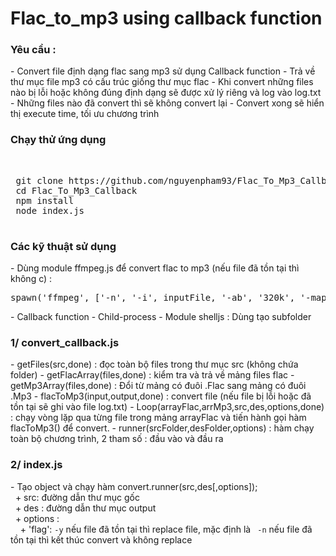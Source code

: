 # Flac_to_mp3 using callback function
 <h3>Yêu cầu :</h3>
 - Convert file định dạng flac sang mp3 sử dụng Callback function  
 - Trả về thư mục file mp3 có cấu trúc giống thư mục flac
 - Khi convert những files nào bị lỗi hoặc không đúng định dạng sẽ được xử lý riêng và log vào log.txt
 - Những files nào đã convert thì sẽ không convert lại
 - Convert xong sẽ hiển thị execute time, tối ưu chương trình
 <h3>Chạy thử ứng dụng</h3></br>
 <pre>
 git clone https://github.com/nguyenpham93/Flac_To_Mp3_Callback.git
 cd Flac_To_Mp3_Callback
 npm install
 node index.js
 </pre>
 <h3>Các kỹ thuật sử dụng</h3>
 - Dùng module ffmpeg.js để convert flac to mp3 (nếu file đã tồn tại thì không c) : 
 <pre>spawn('ffmpeg', ['-n', '-i', inputFile, '-ab', '320k', '-map_metadata', '0', '-id3v2_version', '3', outputFile]);</pre>
 - Callback function  
 - Child-process 
 - Module shelljs : Dùng tạo subfolder 
 <h3>1/ convert_callback.js</h3>
 - getFiles(src,done) : đọc toàn bộ files trong thư mục src (không chứa folder)
 - getFlacArray(files,done) : kiểm tra và trả về mảng files flac
 - getMp3Array(files,done) : Đổi từ mảng có đuôi .Flac sang mảng có đuôi .Mp3
 - flacToMp3(input,output,done) : convert file (nếu file bị lỗi hoặc đã tồn tại sẽ ghi vào file log.txt)
 - Loop(arrayFlac,arrMp3,src,des,options,done) : chạy vòng lặp qua từng file trong mảng arrayFlac và tiến hành gọi hàm flacToMp3() để convert.
 - runner(srcFolder,desFolder,options) : hàm chạy toàn bộ chương trình, 2 tham số : đầu vào và đầu ra
 </br>
 
 <h3>2/ index.js</h3>
 - Tạo object và chạy hàm convert.runner(src,des[,options]);<br/>
   + src: <String> đường dẫn thư mục gốc <br/>
   + des : <String> đường dẫn thư mục output <br/>
   + options : <Object> <br/>
     + 'flag': <code>-y</code>  nếu file đã tồn tại thì replace file, mặc định là <code> -n</code> nếu file đã tồn tại thì kết thúc convert và không replace<br/>

